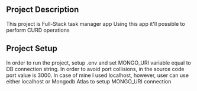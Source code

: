 ## Project Description

This project is Full-Stack task manager app
Using this app it'll possible to perform CURD operations

## Project Setup

In order to run the project, setup .env and set MONGO_URI variable equal to DB connection string.
In order to avoid port collisions, in the source code port value is 3000.
In case of mine I used localhost, however, user can use either localhost or Mongodb Atlas to setup MONGO_URI connection
